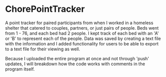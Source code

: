 # ChorePointTracker
 A point tracker for paired participants from when I worked in a homeless shelter that catered to couples, partners, or just pairs of people. Beds went from 1 - 76, and each bed had 2 people.  I kept track of each bed with an 'A' or 'B' to represent each of the people. Data was saved by creating a text file with the information and I added functionality for users to be able to export to a text file for their viewing as well.

 Because I uploaded the entire program at once and not through 'push' updates, I will breakdown how the code works with comments in the program itself.
